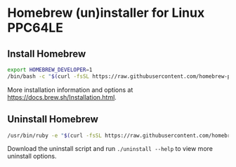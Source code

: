# Homebrew (un)installer for Linux PPC64LE

## Install Homebrew

```bash
export HOMEBREW_DEVELOPER=1
/bin/bash -c "$(curl -fsSL https://raw.githubusercontent.com/homebrew-ppc64le/install/master/install.sh)"
```

More installation information and options at https://docs.brew.sh/Installation.html.

## Uninstall Homebrew

```bash
/usr/bin/ruby -e "$(curl -fsSL https://raw.githubusercontent.com/homebrew-ppc64le/install/master/uninstall)"
```

Download the uninstall script and run `./uninstall --help` to view more uninstall options.
